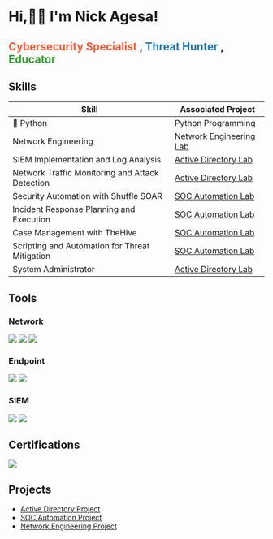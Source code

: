 # Hi,👋🏽 I'm Nick Agesa!
<h2>
  <a href="https://www.linkedin.com/in/nickson-adamson-93512b122/" style="text-decoration: none; color: #ff5733;">Cybersecurity Specialist</a> ,
  <a href="https://github.com/nickagesa/nickagesa/blob/main/README.md" style="text-decoration: none; color: #1f77b4;">Threat Hunter</a> , 
  <a href="https://github.com/nickagesa/nickagesa/blob/main/README.md" style="text-decoration: none; color: #2ca02c;">Educator</a>
</h2>

## Skills

| Skill                                         | Associated Project         |
|-----------------------------------------------|----------------------------|
| 🐍 Python                                     | Python Programming
| Network Engineering                           | <a href= "https://github.com/nickagesa/Network-Engineering-Lab/blob/main/README.md"> Network Engineering Lab </a>
| SIEM Implementation and Log Analysis          | <a href="https://github.com/nickagesa/Active-Directory-Lab">Active Directory Lab</a>|
| Network Traffic Monitoring and Attack Detection | <a href="https://github.com/nickagesa/Active-Directory-Lab">Active Directory Lab</a>|
| Security Automation with Shuffle SOAR         | <a href="https://github.com/nickagesa/SOC-Automation-Lab/blob/main/README.md">SOC Automation Lab</a>|
| Incident Response Planning and Execution      | <a href="https://github.com/nickagesa/SOC-Automation-Lab/blob/main/README.md">SOC Automation Lab</a>|
| Case Management with TheHive                  | <a href="https://github.com/nickagesa/SOC-Automation-Lab/blob/main/README.md">SOC Automation Lab</a>|
| Scripting and Automation for Threat Mitigation | <a href="https://github.com/nickagesa/SOC-Automation-Lab/blob/main/README.md">SOC Automation Lab</a>|
| System Administrator                           | <a href="https://github.com/nickagesa/Active-Directory-Lab">Active Directory Lab</a>|

## Tools

### Network
<div>
    <img src="https://img.shields.io/badge/-Wireshark-1679A7?&style=for-the-badge&logo=Wireshark&logoColor=white" />
    <img src="https://img.shields.io/badge/-Suricata-EF3B2D?&style=for-the-badge&logo=Suricata&logoColor=white" />
    <img src="https://img.shields.io/badge/-Zeek-777BB4?&style=for-the-badge&logo=Zeek&logoColor=white" />
</div>

### Endpoint
<div>
    <img src="https://img.shields.io/badge/-Microsoft_Defender_for_Endpoint-00A4EF?&style=for-the-badge&logo=Microsoft&logoColor=white" />
    <img src="https://img.shields.io/badge/-Velociraptor-4B275F?&style=for-the-badge&logo=Velociraptor&logoColor=white" />
</div>

### SIEM
<div>
    <img src="https://img.shields.io/badge/-Wazuh-326CE5?&style=for-the-badge&logo=Wazuh&logoColor=white" />
    <img src="https://img.shields.io/badge/-Splunk-000000?&style=for-the-badge&logo=Splunk&logoColor=white" />
    
</div>

## Certifications

<div>
<img src="https://img.shields.io/badge/-Google_Cybersecurity_Certification-4285F4?&style=for-the-badge&logo=Google&logoColor=white" />


## Projects
- <a href="https://github.com/nickagesa/Active-Directory-Lab">Active Directory Project</a>
- <a href="https://github.com/nickagesa/SOC-Automation-Lab/blob/main/README.md">SOC Automation Project</a>
- <a href= "https://github.com/nickagesa/Network-Engineering-Lab/blob/main/README.md"> Network Engineering Project </a>
